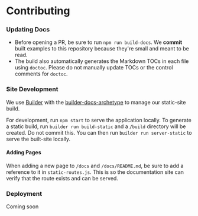 Contributing
============

### Updating Docs
* Before opening a PR, be sure to run `npm run build-docs`. We **commit** built examples to this repository because they're small and meant to be read.
* The build also automatically generates the Markdown TOCs in each file using `doctoc`. Please do not manually update TOCs or the control comments for `doctoc`.

### Site Development
We use [Builder](https://github.com/FormidableLabs/builder) with the [builder-docs-archetype](https://github.com/FormidableLabs/builder-docs-archetype) to manage our static-site build.

For development, run `npm start` to serve the application locally. To generate a static build, run `builder run build-static` and a `/build` directory will be created. Do not commit this. You can then run `builder run server-static` to serve the built-site locally.

#### Adding Pages
When adding a new page to `/docs` and `/docs/README.md`, be sure to add a reference to it in `static-routes.js`. This is so the documentation site can verify that the route exists and can be served.

### Deployment
Coming soon
